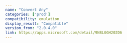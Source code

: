 ```yaml
---
name: "Convert Any"
categories: ['prod']
compatibility: emulation
display_result: "Compatible"
version_from: "2.0.4.0"
link: https://apps.microsoft.com/detail/9NBLGGH202D6
---
```

